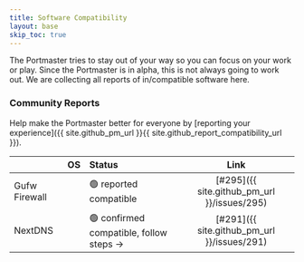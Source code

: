 ```yaml
---
title: Software Compatibility
layout: base
skip_toc: true
---
```


The Portmaster tries to stay out of your way so you can focus on your work or play. Since the Portmaster is in alpha, this is not always going to work out. We are collecting all reports of in/compatible software here.

### Community Reports

Help make the Portmaster better for everyone by [reporting your experience]({{ site.github_pm_url }}{{ site.github_report_compatibility_url }}).

<!--

## Status Guideline

- 🟢 confirmed compatible                  (confirmed by the Safing team)
- 🟢 reported compatible                   (reported by the community)
- 🟡 issue reported                        (reported by the community)
- 🟡 issue confirmed, workaround available (confirmed by the Safing team)
- 🚫 issue confirmed                       (confirmed by the Safing team)

-->

| | OS | Status | Link |
|:---|:---|:---|:---:|
| Gufw Firewall | <i class="fab fa-linux"></i> |  🟢 reported compatible  | [#295]({{ site.github_pm_url }}/issues/295) |
| NextDNS | <i class="fab fa-linux"></i>&nbsp;<i class="fab fa-windows"></i> |  🟢 confirmed compatible, follow steps → | [#291]({{ site.github_pm_url }}/issues/291) |
